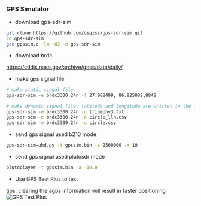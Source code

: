 ### GPS Simulator

- download gps-sdr-sim

```bash
git clone https://github.com/osqzss/gps-sdr-sim.git
cd gps-sdr-sim
gcc gpssim.c -lm -O3 -o gps-sdr-sim
```

- download brdc

https://cddis.nasa.gov/archive/gnss/data/daily/

- make gps signal file

``` bash
# make static singal file
gps-sdr-sim -e brdc3300.24n -l 27.988499, 86.925082,8848

# make dynamic signal file, latitude and longitude are written in the file
gps-sdr-sim -e brdc3300.24n -g triumphv3.txt
gps-sdr-sim -e brdc3300.24n -x circle_llh.csv
gps-sdr-sim -e brdc3300.24n -u circle.csv
```

- send gps signal used b210 mode

```bash
gps-sdr-sim-uhd.py -t gpssim.bin -s 2500000 -x 10
```
	
- send gps signal used plutosdr mode

``` bash
plutoplayer -t gpssim.bin -a -10.0

```

- Use GPS Test Plus to test

tips: clearing the agps information will result in faster positioning
![GPS Test Plus](https://github.com/signalens/signalsdrpro_docs/blob/main/img/gpssim/gpssim.jpeg)